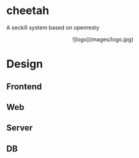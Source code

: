 # cheetah
A seckill system based on openresty


<center> ![logo](images/logo.jpg) </center>

# Design

## Frontend

## Web

## Server

## DB

